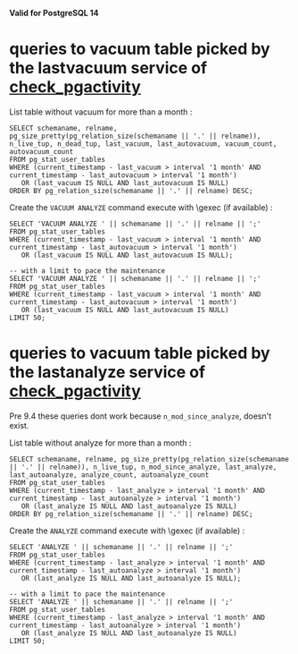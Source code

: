 **Valid for PostgreSQL 14**

# queries to vacuum table picked by the lastvacuum service of [check_pgactivity](https://github.com/OPMDG/check_pgactivity)

List table without vacuum for more than a month :

```
SELECT schemaname, relname,  pg_size_pretty(pg_relation_size(schemaname || '.' || relname)), n_live_tup, n_dead_tup, last_vacuum, last_autovacuum, vacuum_count, autovacuum_count
FROM pg_stat_user_tables 
WHERE (current_timestamp - last_vacuum > interval '1 month' AND current_timestamp - last_autovacuum > interval '1 month')
   OR (last_vacuum IS NULL AND last_autovacuum IS NULL)
ORDER BY pg_relation_size(schemaname || '.' || relname) DESC;
```

Create the `VACUUM ANALYZE` command execute with \gexec (if available) :

```
SELECT 'VACUUM ANALYZE ' || schemaname || '.' || relname || ';'
FROM pg_stat_user_tables
WHERE (current_timestamp - last_vacuum > interval '1 month' AND current_timestamp - last_autovacuum > interval '1 month')
   OR (last_vacuum IS NULL AND last_autovacuum IS NULL);

-- with a limit to pace the maintenance
SELECT 'VACUUM ANALYZE ' || schemaname || '.' || relname || ';'
FROM pg_stat_user_tables
WHERE (current_timestamp - last_vacuum > interval '1 month' AND current_timestamp - last_autovacuum > interval '1 month')
   OR (last_vacuum IS NULL AND last_autovacuum IS NULL)
LIMIT 50;
```

# queries to vacuum table picked by the lastanalyze service of [check_pgactivity](https://github.com/OPMDG/check_pgactivity)

Pre 9.4 these queries dont work because `n_mod_since_analyze`, doesn't exist.


List table without analyze for more than a month :

```
SELECT schemaname, relname, pg_size_pretty(pg_relation_size(schemaname || '.' || relname)), n_live_tup, n_mod_since_analyze, last_analyze, last_autoanalyze, analyze_count, autoanalyze_count
FROM pg_stat_user_tables 
WHERE (current_timestamp - last_analyze > interval '1 month' AND current_timestamp - last_autoanalyze > interval '1 month')
   OR (last_analyze IS NULL AND last_autoanalyze IS NULL)
ORDER BY pg_relation_size(schemaname || '.' || relname) DESC;
```

Create the `ANALYZE` command execute with \gexec (if available) :

```
SELECT 'ANALYZE ' || schemaname || '.' || relname || ';'
FROM pg_stat_user_tables
WHERE (current_timestamp - last_analyze > interval '1 month' AND current_timestamp - last_autoanalyze > interval '1 month')
   OR (last_analyze IS NULL AND last_autoanalyze IS NULL);

-- with a limit to pace the maintenance
SELECT 'ANALYZE ' || schemaname || '.' || relname || ';'
FROM pg_stat_user_tables
WHERE (current_timestamp - last_analyze > interval '1 month' AND current_timestamp - last_autoanalyze > interval '1 month')
   OR (last_analyze IS NULL AND last_autoanalyze IS NULL)
LIMIT 50;
```

